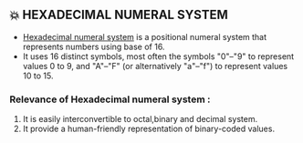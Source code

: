 ## :boom: HEXADECIMAL NUMERAL SYSTEM
* [Hexadecimal numeral system](https://en.wikipedia.org/wiki/Hexadecimal) is a positional numeral system that represents numbers using base of 16.
* It uses 16 distinct symbols, most often the symbols "0"–"9" to represent values 0 to 9, and "A"–"F" (or alternatively "a"–"f") to represent values 10 to 15.
### Relevance of Hexadecimal numeral system :
1. It is easily interconvertible to octal,binary and decimal system.
2. It provide a human-friendly representation of binary-coded values. 
  
